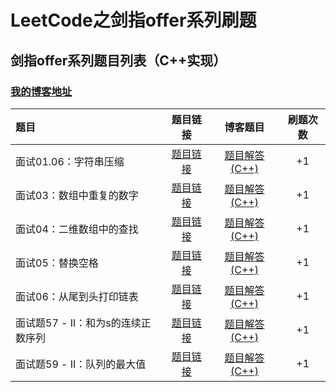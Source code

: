 # LeetCode之剑指offer系列刷题
## 剑指offer系列题目列表（C++实现）<br/>
### [我的博客地址](https://www.cnblogs.com/wzw0625/)<br/>
| 题目 | 题目链接 | 博客题目 | 刷题次数 |
| :----- | :----: |:----: | :----: |
|  面试01.06：字符串压缩 | [题目链接](https://leetcode-cn.com/problems/compress-string-lcci/)| [题目解答(C++)](https://www.cnblogs.com/wzw0625/p/12502492.html) | +1 |
|  面试03：数组中重复的数字 | [题目链接](https://leetcode-cn.com/problems/shu-zu-zhong-zhong-fu-de-shu-zi-lcof/)| [题目解答(C++)](https://www.cnblogs.com/wzw0625/p/12501935.html) | +1 |
|  面试04：二维数组中的查找 | [题目链接](https://leetcode-cn.com/problems/er-wei-shu-zu-zhong-de-cha-zhao-lcof/)| [题目解答(C++)](https://www.cnblogs.com/wzw0625/p/12502045.html) | +1 |
|  面试05：替换空格 | [题目链接](https://leetcode-cn.com/problems/ti-huan-kong-ge-lcof/)| [题目解答(C++)](https://www.cnblogs.com/wzw0625/p/12500212.html) | +1 |
|  面试06：从尾到头打印链表 | [题目链接](https://leetcode-cn.com/problems/cong-wei-dao-tou-da-yin-lian-biao-lcof/)| [题目解答(C++)](https://www.cnblogs.com/wzw0625/p/12501851.html) | +1 |
|  面试题57 - II：和为s的连续正数序列 | [题目链接](https://leetcode-cn.com/problems/he-wei-sde-lian-xu-zheng-shu-xu-lie-lcof/)| [题目解答(C++)](https://www.cnblogs.com/wzw0625/p/12505962.html) | +1 |
|  面试题59 - II：队列的最大值 | [题目链接](https://leetcode-cn.com/problems/dui-lie-de-zui-da-zhi-lcof/)| [题目解答(C++)](https://www.cnblogs.com/wzw0625/p/12515178.html) | +1 |
